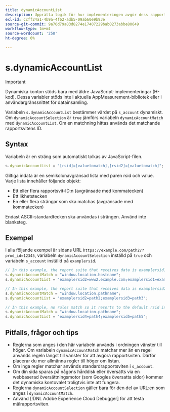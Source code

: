```yaml
---
title: dynamicAccountList
description: Upprätta logik för hur implementeringen avgör dess rapportserie.
exl-id: ccff24a1-4b9a-4f62-adb5-09ab60e9b93e
source-git-commit: 9a70d79a83d8274e17407229bab0273abbe80649
workflow-type: tm+mt
source-wordcount: '258'
ht-degree: 0%

---
```


# s.dynamicAccountList

>[!IMPORTANT]
>
>Dynamiska konton stöds bara med äldre JavaScript-implementeringar (H-kod). Dessa variabler stöds inte i aktuella AppMeasurement-bibliotek eller i användargränssnittet för datainsamling.

Variabeln `s.dynamicAccountList` bestämmer värdet på `s_account` dynamiskt. Om `dynamicAccountSelection` är `true` jämförs variabeln `dynamicAccountMatch` med `dynamicAccountList`. Om en matchning hittas används det matchande rapportsvitens ID.

## Syntax

Variabeln är en sträng som automatiskt tolkas av JavaScript-filen.

```JavaScript
s.dynamicAccountList = "[rsid]=[valuetomatch],[rsid2]=[valuetomatch]";
```

Giltiga indata är en semikolonavgränsad lista med paren rsid och value. Varje lista innehåller följande objekt:

* Ett eller flera rapportsvit-ID:n (avgränsade med kommatecken)
* Ett likhetstecken
* En eller flera strängar som ska matchas (avgränsade med kommatecken)

Endast ASCII-standardtecken ska användas i strängen. Använd inte blanksteg.

## Exempel

I alla följande exempel är sidans URL `https://example.com/path2/?prod_id=12345`, variabeln `dynamicAccountSelection` inställd på `true` och variabeln `s_account` inställd på `examplersid`.

```js
// In this example, the report suite that receives data is examplersid1.
s.dynamicAccountMatch = "window.location.hostname";
s.dynamicAccountList = "examplersid2=www2.example.com;examplersid1=example.com";

// In this example, the report suite that receives data is examplersid2.
s.dynamicAccountMatch = "window.location.pathname";
s.dynamicAccountList = "examplersid2=path2;examplersid3=path3";

// In this example, no rules match so it resorts to the default rsid in s_account, examplersid.
s.dynamicAccountMatch = "window.location.pathname";
s.dynamicAccountList = "examplersid4=path4;examplersid5=path5";
```

## Pitfalls, frågor och tips

* Reglerna som anges i den här variabeln används i ordningen vänster till höger. Om variabeln `dynamicAccountMatch` matchar mer än en regel används regeln längst till vänster för att avgöra rapportsviten. Därför placerar du mer allmänna regler till höger om listan.
* Om inga regler matchar används standardrapportsviten i `s_account`.
* Om din sida sparas på någons hårddisk eller översätts via en webbaserad översättningsmotor (som Googles översatta sidor) kommer det dynamiska kontovalet troligtvis inte att fungera.
* Reglerna `dynamicAccountSelection` gäller bara för den del av URL:en som anges i `dynamicAccountMatch`.
* Använd [!DNL Adobe Experience Cloud Debugger] för att testa målrapportsviten.
